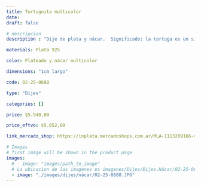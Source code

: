 ```yaml
---
title: Tortuguita multicolor
date: 
draft: false

# descripcion
description : "Dije de plata y nácar.  Significado: la tortuga es un símbolo de salud y longevidad."

materials: Plata 925

color: Plateado y nácar multicolor

dimensions: "1cm largo"

code: 02-25-0688

type: "Dijes"

categories: []

price: $5.940,00

price_eftvo: $5.052,00

link_mercado_shop: https://inplata.mercadoshops.com.ar/MLA-1113269166-dije-de-plata-y-nácar-tortuguita-multicolor-tortuga-_JM

# Images
# first image will be shown in the product page
images:
  # - image: "images/path_to_image"
  # La ubicacion de las imagenes es imagenes/Dijes/Dijes.Nácar/02-25-0688-tortuguita-multicolor
  - image: "./images/dijes/nácar/02-25-0688.JPG"
---
```

